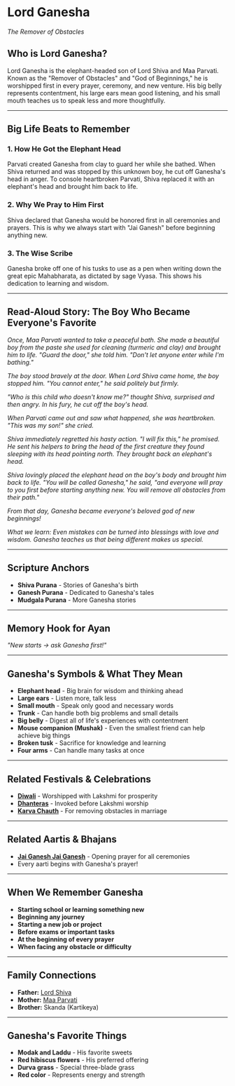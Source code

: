 # Lord Ganesha
*The Remover of Obstacles*

## Who is Lord Ganesha?

Lord Ganesha is the elephant-headed son of Lord Shiva and Maa Parvati. Known as the "Remover of Obstacles" and "God of Beginnings," he is worshipped first in every prayer, ceremony, and new venture. His big belly represents contentment, his large ears mean good listening, and his small mouth teaches us to speak less and more thoughtfully.

---

## Big Life Beats to Remember

### 1. **How He Got the Elephant Head**
Parvati created Ganesha from clay to guard her while she bathed. When Shiva returned and was stopped by this unknown boy, he cut off Ganesha's head in anger. To console heartbroken Parvati, Shiva replaced it with an elephant's head and brought him back to life.

### 2. **Why We Pray to Him First**
Shiva declared that Ganesha would be honored first in all ceremonies and prayers. This is why we always start with "Jai Ganesh" before beginning anything new.

### 3. **The Wise Scribe**
Ganesha broke off one of his tusks to use as a pen when writing down the great epic Mahabharata, as dictated by sage Vyasa. This shows his dedication to learning and wisdom.

---

## Read-Aloud Story: The Boy Who Became Everyone's Favorite

*Once, Maa Parvati wanted to take a peaceful bath. She made a beautiful boy from the paste she used for cleaning (turmeric and clay) and brought him to life. "Guard the door," she told him. "Don't let anyone enter while I'm bathing."*

*The boy stood bravely at the door. When Lord Shiva came home, the boy stopped him. "You cannot enter," he said politely but firmly.*

*"Who is this child who doesn't know me?" thought Shiva, surprised and then angry. In his fury, he cut off the boy's head.*

*When Parvati came out and saw what happened, she was heartbroken. "This was my son!" she cried.*

*Shiva immediately regretted his hasty action. "I will fix this," he promised. He sent his helpers to bring the head of the first creature they found sleeping with its head pointing north. They brought back an elephant's head.*

*Shiva lovingly placed the elephant head on the boy's body and brought him back to life. "You will be called Ganesha," he said, "and everyone will pray to you first before starting anything new. You will remove all obstacles from their path."*

*From that day, Ganesha became everyone's beloved god of new beginnings!*

*What we learn: Even mistakes can be turned into blessings with love and wisdom. Ganesha teaches us that being different makes us special.*

---

## Scripture Anchors
- **Shiva Purana** - Stories of Ganesha's birth
- **Ganesh Purana** - Dedicated to Ganesha's tales
- **Mudgala Purana** - More Ganesha stories

---

## Memory Hook for Ayan
*"New starts → ask Ganesha first!"*

---

## Ganesha's Symbols & What They Mean
- **Elephant head** - Big brain for wisdom and thinking ahead
- **Large ears** - Listen more, talk less
- **Small mouth** - Speak only good and necessary words
- **Trunk** - Can handle both big problems and small details
- **Big belly** - Digest all of life's experiences with contentment
- **Mouse companion (Mushak)** - Even the smallest friend can help achieve big things
- **Broken tusk** - Sacrifice for knowledge and learning
- **Four arms** - Can handle many tasks at once

---

## Related Festivals & Celebrations
- **[Diwali](../section1-festivals/12-diwali.md)** - Worshipped with Lakshmi for prosperity
- **[Dhanteras](../section1-festivals/11-dhanteras.md)** - Invoked before Lakshmi worship
- **[Karva Chauth](../section1-festivals/10-karva-chauth.md)** - For removing obstacles in marriage

---

## Related Aartis & Bhajans
- **[Jai Ganesh Jai Ganesh](../section2-aartis-bhajans/06-jai-ganesh.md)** - Opening prayer for all ceremonies
- Every aarti begins with Ganesha's prayer!

---

## When We Remember Ganesha
- **Starting school or learning something new**
- **Beginning any journey**
- **Starting a new job or project**
- **Before exams or important tasks**
- **At the beginning of every prayer**
- **When facing any obstacle or difficulty**

---

## Family Connections
- **Father:** [Lord Shiva](./01-lord-shiva.md)
- **Mother:** [Maa Parvati](./08-maa-parvati.md)
- **Brother:** Skanda (Kartikeya)

---

## Ganesha's Favorite Things
- **Modak and Laddu** - His favorite sweets
- **Red hibiscus flowers** - His preferred offering
- **Durva grass** - Special three-blade grass
- **Red color** - Represents energy and strength